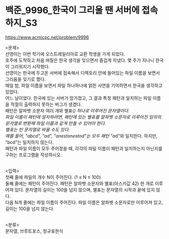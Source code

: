 # 백준_9996_한국이 그리울 땐 서버에 접속하지_S3

https://www.acmicpc.net/problem/9996

<문제><br/>
선영이는 이번 학기에 오스트레일리아로 교환 학생을 가게 되었다. <br/>
호주에 도착하고 처음 며칠은 한국 생각을 잊으면서 즐겁게 지냈다. 몇 주가 지나니 한국이 그리워지기 시작했다. <br/>
선영이는 한국에 두고온 서버에 접속해서 디렉토리 안에 들어있는 파일 이름을 보면서 그리움을 잊기로 했다.<br/>
매일 밤, 파일 이름을 보면서 파일 하나하나에 얽힌 사연을 기억하면서 한국을 생각하고 있었다.<br/>
어느 날이었다. 한국에 있는 서버가 망가졌고, 그 결과 특정 패턴과 일치하는 파일 이름을 적절히 출력하지 못하는 버그가 생겼다.<br/>
패턴은 알파벳 소문자 여러 개와 별표(*) 하나로 이루어진 문자열이다.<br/>
파일 이름이 패턴에 일치하려면, 패턴에 있는 별표를 알파벳 소문자로 이루어진 임의의 문자열로 변환해 파일 이름과 같게 만들 수 있어야 한다.<br/>
별표는 빈 문자열로 바꿀 수도 있다.<br/>
예를 들어, "abcd", "ad", "anestonestod"는 모두 패턴 "a*d"와 일치한다. 하지만, "bcd"는 일치하지 않는다.<br/>
패턴과 파일 이름이 모두 주어졌을 때, 각각의 파일 이름이 패턴과 일치하는지 아닌지를 구하는 프로그램을 작성하시오.<br/><br/>

<입력><br/>
첫째 줄에 파일의 개수 N이 주어진다. (1 ≤ N ≤ 100)<br/>
둘째 줄에는 패턴이 주어진다. 패턴은 알파벳 소문자와 별표(아스키값 42) 한 개로 이루어져 있다. 문자열의 길이는 100을 넘지 않으며, 별표는 문자열의 시작과 끝에 있지 않다.<br/>
다음 N개 줄에는 파일 이름이 주어진다. 파일 이름은 알파벳 소문자로만 이루어져 있고, 길이는 100을 넘지 않는다.<br/><br/>

<분류><br/>
문자열, 브루트포스, 정규표현식